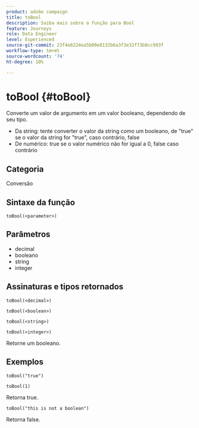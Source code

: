 ```yaml
---
product: adobe campaign
title: toBool
description: Saiba mais sobre a função para Bool
feature: Journeys
role: Data Engineer
level: Experienced
source-git-commit: 23f4e8224ea5b00e8132b6a3f3e32f73b0cc993f
workflow-type: tm+mt
source-wordcount: '74'
ht-degree: 10%

---
```


# toBool {#toBool}

Converte um valor de argumento em um valor booleano, dependendo de seu tipo.

* Da string: tente converter o valor da string como um booleano, de &quot;true&quot; se o valor da string for &quot;true&quot;, caso contrário, false
* De numérico: true se o valor numérico não for igual a 0, false caso contrário

## Categoria

Conversão

## Sintaxe da função

`toBool(<parameter>)`

## Parâmetros

* decimal
* booleano
* string
* integer

## Assinaturas e tipos retornados

`toBool(<decimal>)`

`toBool(<boolean>)`

`toBool(<string>)`

`toBool(<integer>)`

Retorne um booleano.

## Exemplos

`toBool("true")`

`toBool(1)`

Retorna true.

`toBool("this is not a boolean")`

Retorna false.
